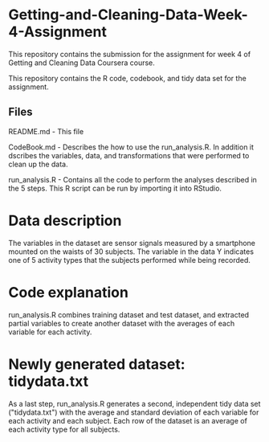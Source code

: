 # Getting-and-Cleaning-Data-Week-4-Assignment
This repository contains the submission for the assignment for week 4 of Getting and Cleaning Data Coursera course.

This repository contains the R code, codebook, and tidy data set for the assignment.

## Files

README.md - This file

CodeBook.md - Describes the how to use the run_analysis.R. In addition it dscribes the variables, data, and transformations that were performed to clean up the data.

run_analysis.R - Contains all the code to perform the analyses described in the 5 steps. This R script can be run by importing it into RStudio. 

# Data description
The variables in the dataset are sensor signals measured by a smartphone mounted on the waists of 30 subjects. The variable in the data Y indicates one of 5 activity types that the subjects performed while being recorded.

# Code explanation

run_analysis.R combines training dataset and test dataset, and extracted partial variables to create another dataset with the averages of each variable for each activity.

# Newly generated dataset: tidydata.txt

As a last step, run_analysis.R generates a second, independent tidy data set ("tidydata.txt") with the average and standard deviation of each variable for each activity and each subject. Each row of the dataset is an average of each activity type for all subjects.
